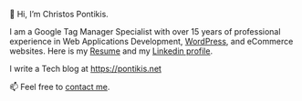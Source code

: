 👋 Hi, I’m Christos Pontikis.

I am a Google Tag Manager Specialist with over 15 years of professional experience in Web Applications Development, [WordPress](https://profiles.wordpress.org/pontikis/), and eCommerce websites. Here is my [Resume](https://my.visualcv.com/christos-pontikis/) and my [Linkedin profile](https://linkedin.com/in//pontikis/).

I write a Tech blog at https://pontikis.net

📫 Feel free to [contact me](mailto:pontikis@gmail.com).

